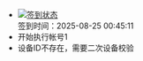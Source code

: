 - [![签到状态](https://github.com/womade/Cloud189-Actions/actions/workflows/main.yml/badge.svg?branch=main)](https://github.com/womade/Cloud189-Actions/actions/workflows/main.yml) <br> 签到时间：2025-08-25 00:45:11
- 开始执行帐号1
- 设备ID不存在，需要二次设备校验
